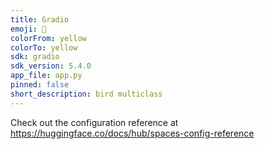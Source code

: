 ```yaml
---
title: Gradio
emoji: 🚀
colorFrom: yellow
colorTo: yellow
sdk: gradio
sdk_version: 5.4.0
app_file: app.py
pinned: false
short_description: bird multiclass
---
```


Check out the configuration reference at https://huggingface.co/docs/hub/spaces-config-reference
